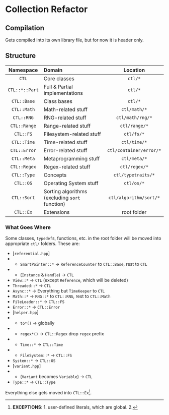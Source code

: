 # Collection Refactor

## Compilation

Gets compiled into its own library file, but for now it is header only.

## Structure
| Namespace | Domain | Location |
|:-:|:-|:-:|
| `CTL` | Core classes | `ctl/*` |
| `CTL::*::Part` | Full & Partial implementations | `ctl/*` |
| `CTL::Base` | Class bases | `ctl/*` |
| `CTL::Math` | Math-related stuff | `ctl/math/*` |
| `CTL::RNG` | RNG-related stuff | `ctl/math/rng/*` |
| `CTL::Range` | Range-related stuff | `ctl/range/*` |
| `CTL::FS` | Filesystem-related stuff | `ctl/fs/*` |
| `CTL::Time` | Time-related stuff | `ctl/time/*` |
| `CTL::Error` | Error-related stuff | `ctl/container/error/*` |
| `CTL::Meta` | Metaprogramming stuff | `ctl/meta/*` |
| `CTL::Regex` | Regex-related stuff | `ctl/regex/*` |
| `CTL::Type` | Concepts | `ctl/typetraits/*` |
| `CTL::OS` | Operating System stuff | `ctl/os/*` |
| `CTL::Sort` | Sorting algorithms (excluding `sort` function) | `ctl/algorithm/sort/*` |
| `CTL::Ex` | Extensions | root folder |

### What Goes Where

Some classes, `typedef`s, functions, etc.
in the root folder will be moved into appropriate `ctl/` folders.
These are:

- [`referential.hpp`]
- - `SmartPointer::*` -> `ReferenceCounter` to `CTL::Base`, rest to `CTL`
- - (`Instance` & `Handle`) -> `CTL`
- `View::*` -> `CTL` (except `Reference`, which will be deleted)
- `Threaded::*` -> `CTL`
- `Async::*` -> Everything but `TimeKeeper` to `CTL`
- `Math::*` -> `RNG::*` to `CTL::RNG`, rest to `CTL::Math`
- `FileLoader::*` -> `CTL::FS`
- `Error::*` -> `CTL::Error`
- [`helper.hpp`]
- - `to*()` -> globally
- - `regex*()` -> `CTL::Regex` drop `regex` prefix
- - `Time::*` -> `CTL::Time`
- - `FileSystem::*` -> `CTL::FS`
- `System::*` -> `CTL::OS`
- [`variant.hpp`]
- - (`Variant` becomes `Variable`) -> `CTL`
- `Type::*` -> `CTL::Type`

Everything else gets moved into `CTL::Ex`[^1]. 

[^1]: **EXCEPTIONS**: 1. user-defined literals, which are global. 2. 
